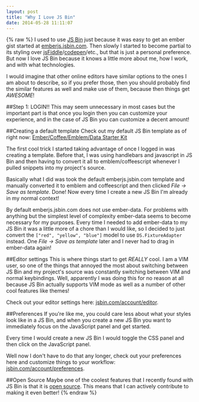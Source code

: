 ```yaml
---
layout: post
title: "Why I Love JS Bin"
date: 2014-05-28 11:11:07
---
```

{% raw %}
I used to use [JS Bin](http://jsbin.com/) just because it was easy to get an ember gist started at [emberjs.jsbin.com](http://emberjs.jsbin.com).  Then slowly I started to become partial to its styling over [jsFiddle](http://jsfiddle.net)/[codepen](http://codepen.io)/etc., but that is just a personal preference.  But now I love JS Bin because it knows a little more about me, how I work, and with what technologies.

I would imagine that other online editors have similar options to the ones I am about to describe, so if you prefer those, then you should probably find the similar features as well and make use of them, because then things get _AWESOME_!

##Step 1: LOGIN!!
This may seem unnecessary in most cases but the important part is that once you login then you can customize your experience, and in the case of JS Bin you can customize a decent amount!

##Creating a default template
Check out my default JS Bin template as of right now:
<a class="jsbin-embed" href="http://emberjs.jsbin.com/rovib/1/embed?html,js,output">Ember/Coffee/Emblem/Data Starter Kit</a><script src="http://static.jsbin.com/js/embed.js"></script>

The first cool trick I started taking advantage of once I logged in was creating a template.  Before that, I was using handlebars and javascript in JS Bin and then having to convert it all to emblem/coffeescript whenever I pulled snippets into my project's source.

Basically what I did was took the default emberjs.jsbin.com template and manually converted it to emblem and coffeescript and then clicked _File -> Save as template_.  Done!  Now every time I create a new JS Bin I'm already in my normal context!

By default emberjs.jsbin.com does not use ember-data.  For problems with anything but the simplest level of complexity ember-data seems to become necessary for my purposes.  Every time I needed to add ember-data to my JS Bin it was a little more of a chore than I would like, so I decided to just convert the `["red", "yellow", "blue"]` model to use `DS.FixtureAdapter` instead.  One _File -> Save as template_ later and I never had to drag in ember-data again!

##Editor settings
This is where things start to get _REALLY_ cool.  I am a VIM user, so one of the things that annoyed the most about switching between JS Bin and my project's source was constantly switching between VIM and normal keybindings.  Well, apparently I was doing this for no reason at all because JS Bin actually supports VIM mode as well as a number of other cool features like themes!

Check out your editor settings here: [jsbin.com/account/editor](http://jsbin.com/account/editor).

##Preferences
If you're like me, you could care less about what your styles look like in a JS Bin, and when you create a new JS Bin you want to immediately focus on the JavaScript panel and get started.

Every time I would create a new JS Bin I would toggle the CSS panel and then click on the JavaScript panel.

Well now I don't have to do that any longer, check out your preferences here and customize things to your workflow: [jsbin.com/account/preferences](http://jsbin.com/account/preferences).

##Open Source
Maybe one of the coolest features that I recently found with JS Bin is that it is [open source](https://github.com/jsbin/jsbin).  This means that I can actively contribute to making it even better!
{% endraw %}
